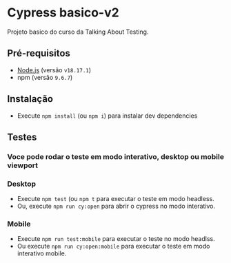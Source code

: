 # Cypress basico-v2

Projeto basico do curso da Talking About Testing.


## Pré-requisitos

- [Node.js](https://nodejs.org/en/) (versão `v18.17.1`)
 - npm (versão `9.6.7`) 


## Instalação

- Execute `npm install` (ou `npm i`) para instalar dev dependencies


## Testes
### Voce pode rodar o teste em modo interativo, desktop ou mobile viewport

### Desktop
- Execute `npm test` (ou `npm t` para executar o teste em modo headless.
- Ou, execute `npm run cy:open` para abrir o cypress no modo interativo.

### Mobile
 - Execute `npm run test:mobile` para executar o teste no modo headlss.
 - Ou execute `npm run cy:open:mobile` para executar o teste em modo interativo mobile.




